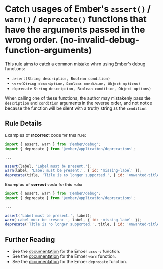 # Catch usages of Ember&#39;s `assert()` / `warn()` / `deprecate()` functions that have the arguments passed in the wrong order. (no-invalid-debug-function-arguments)

This rule aims to catch a common mistake when using Ember's debug functions:
* `assert(String description, Boolean condition)`
* `warn(String description, Boolean condition, Object options)`
* `deprecate(String description, Boolean condition, Object options)`

When calling one of these functions, the author may mistakenly pass the `description` and `condition` arguments in the reverse order, and not notice because the function will be silent with a truthy string as the `condition`.

## Rule Details

Examples of **incorrect** code for this rule:

```js
import { assert, warn } from '@ember/debug';
import { deprecate } from '@ember/application/deprecations';

...

assert(label, 'Label must be present.');
warn(label, 'Label must be present.', { id: 'missing-label' });
deprecate(title, 'Title is no longer supported.', { id: 'unwanted-title', until: 'some-version' });
```

Examples of **correct** code for this rule:

```js
import { assert, warn } from '@ember/debug';
import { deprecate } from '@ember/application/deprecations';

...

assert('Label must be present.', label);
warn('Label must be present.', label, { id: 'missing-label' });
deprecate('Title is no longer supported.', title, { id: 'unwanted-title', until: 'some-version' });
```

## Further Reading

* See the [documentation](https://www.emberjs.com/api/ember/release/functions/@ember%2Fdebug/assert) for the Ember `assert` function.
* See the [documentation](https://www.emberjs.com/api/ember/release/functions/@ember%2Fdebug/warn) for the Ember `warn` function.
* See the [documentation](https://emberjs.com/api/api/ember/release/functions/@ember%2Fapplication%2Fdeprecations/deprecate) for the Ember `deprecate` function.
